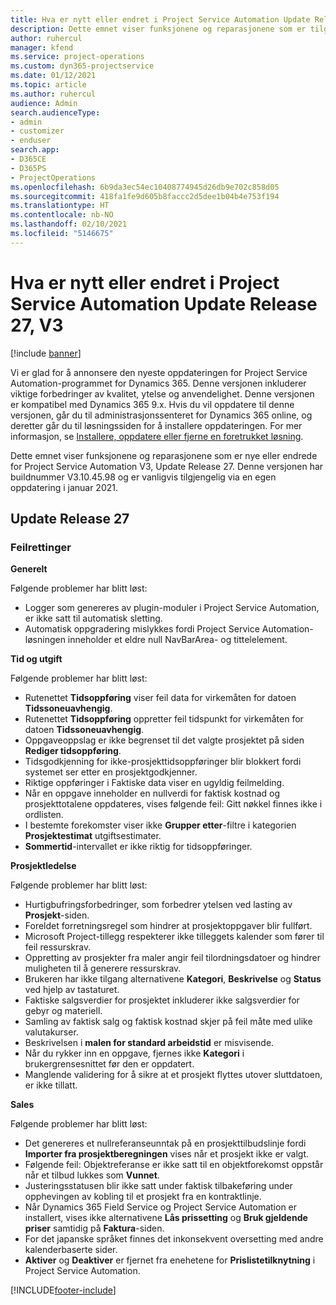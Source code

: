 ```yaml
---
title: Hva er nytt eller endret i Project Service Automation Update Release 27, V3
description: Dette emnet viser funksjonene og reparasjonene som er tilgjengelig i Project Service Automation Update Release 27, V3.
author: ruhercul
manager: kfend
ms.service: project-operations
ms.custom: dyn365-projectservice
ms.date: 01/12/2021
ms.topic: article
ms.author: ruhercul
audience: Admin
search.audienceType:
- admin
- customizer
- enduser
search.app:
- D365CE
- D365PS
- ProjectOperations
ms.openlocfilehash: 6b9da3ec54ec10408774945d26db9e702c858d05
ms.sourcegitcommit: 418fa1fe9d605b8faccc2d5dee1b04b4e753f194
ms.translationtype: HT
ms.contentlocale: nb-NO
ms.lasthandoff: 02/10/2021
ms.locfileid: "5146675"
---
```

# <a name="whats-new-or-changed-in-project-service-automation-update-release-27-v3"></a>Hva er nytt eller endret i Project Service Automation Update Release 27, V3

[!include [banner](../includes/psa-now-project-operations.md)]

Vi er glad for å annonsere den nyeste oppdateringen for Project Service Automation-programmet for Dynamics 365. Denne versjonen inkluderer viktige forbedringer av kvalitet, ytelse og anvendelighet. Denne versjonen er kompatibel med Dynamics 365 9.x. Hvis du vil oppdatere til denne versjonen, går du til administrasjonssenteret for Dynamics 365 online, og deretter går du til løsningssiden for å installere oppdateringen. For mer informasjon, se [Installere, oppdatere eller fjerne en foretrukket løsning](https://docs.microsoft.com/power-platform/admin/install-remove-preferred-solution).

Dette emnet viser funksjonene og reparasjonene som er nye eller endrede for Project Service Automation V3, Update Release 27. Denne versjonen har buildnummer V3.10.45.98 og er vanligvis tilgjengelig via en egen oppdatering i januar 2021.

## <a name="update-release-27"></a>Update Release 27

### <a name="bug-fixes"></a>Feilrettinger

**Generelt**

Følgende problemer har blitt løst:

- Logger som genereres av plugin-moduler i Project Service Automation, er ikke satt til automatisk sletting.
- Automatisk oppgradering mislykkes fordi Project Service Automation-løsningen inneholder et eldre null NavBarArea- og tittelelement.

**Tid og utgift**

Følgende problemer har blitt løst:

- Rutenettet **Tidsoppføring** viser feil data for virkemåten for datoen **Tidssoneuavhengig**.
- Rutenettet **Tidsoppføring** oppretter feil tidspunkt for virkemåten for datoen **Tidssoneuavhengig**.
- Oppgaveoppslag er ikke begrenset til det valgte prosjektet på siden **Rediger tidsoppføring**.
- Tidsgodkjenning for ikke-prosjekttidsoppføringer blir blokkert fordi systemet ser etter en prosjektgodkjenner.
- Riktige oppføringer i Faktiske data viser en ugyldig feilmelding.
- Når en oppgave inneholder en nullverdi for faktisk kostnad og prosjekttotalene oppdateres, vises følgende feil: Gitt nøkkel finnes ikke i ordlisten.
- I bestemte forekomster viser ikke **Grupper etter**-filtre i kategorien **Prosjektestimat** utgiftsestimater.
- **Sommertid**-intervallet er ikke riktig for tidsoppføringer.

**Prosjektledelse**

Følgende problemer har blitt løst:

- Hurtigbufringsforbedringer, som forbedrer ytelsen ved lasting av **Prosjekt**-siden.
- Foreldet forretningsregel som hindrer at prosjektoppgaver blir fullført.
- Microsoft Project-tillegg respekterer ikke tilleggets kalender som fører til feil ressurskrav.
- Oppretting av prosjekter fra maler angir feil tilordningsdatoer og hindrer muligheten til å generere ressurskrav.
- Brukeren har ikke tilgang alternativene **Kategori**, **Beskrivelse** og **Status** ved hjelp av tastaturet.
- Faktiske salgsverdier for prosjektet inkluderer ikke salgsverdier for gebyr og materiell.
- Samling av faktisk salg og faktisk kostnad skjer på feil måte med ulike valutakurser.
- Beskrivelsen i **malen for standard arbeidstid** er misvisende.
- Når du rykker inn en oppgave, fjernes ikke **Kategori** i brukergrensesnittet før den er oppdatert.
- Manglende validering for å sikre at et prosjekt flyttes utover sluttdatoen, er ikke tillatt.

**Sales**

Følgende problemer har blitt løst:

- Det genereres et nullreferanseunntak på en prosjekttilbudslinje fordi **Importer fra prosjektberegningen** vises når et prosjekt ikke er valgt.
- Følgende feil: Objektreferanse er ikke satt til en objektforekomst oppstår når et tilbud lukkes som **Vunnet**.
- Justeringsstatusen blir ikke satt under faktisk tilbakeføring under opphevingen av kobling til et prosjekt fra en kontraktlinje.
- Når Dynamics 365 Field Service og Project Service Automation er installert, vises ikke alternativene **Lås prissetting** og **Bruk gjeldende priser** samtidig på **Faktura**-siden.
- For det japanske språket finnes det inkonsekvent oversetting med andre kalenderbaserte sider.
- **Aktiver** og **Deaktiver** er fjernet fra enehetene for **Prislistetilknytning** i Project Service Automation.


[!INCLUDE[footer-include](../includes/footer-banner.md)]